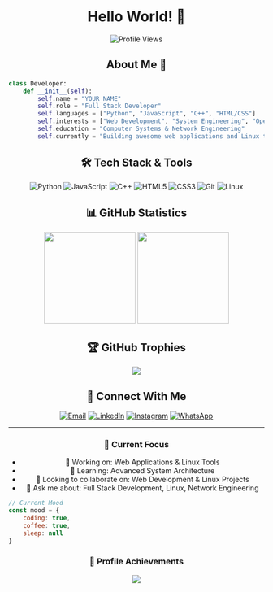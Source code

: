<div align="center">
  
# Hello World! 👋

![Profile Views](https://komarev.com/ghpvc/?username=YOUR_USERNAME&color=blueviolet)

## About Me 🚀

</div>

```python
class Developer:
    def __init__(self):
        self.name = "YOUR_NAME"
        self.role = "Full Stack Developer"
        self.languages = ["Python", "JavaScript", "C++", "HTML/CSS"]
        self.interests = ["Web Development", "System Engineering", "Open Source"]
        self.education = "Computer Systems & Network Engineering"
        self.currently = "Building awesome web applications and Linux tools"
```

<div align="center">

## 🛠️ Tech Stack & Tools

![Python](https://img.shields.io/badge/-Python-3776AB?style=flat-square&logo=Python&logoColor=white)
![JavaScript](https://img.shields.io/badge/-JavaScript-F7DF1E?style=flat-square&logo=javascript&logoColor=black)
![C++](https://img.shields.io/badge/-C++-00599C?style=flat-square&logo=c%2B%2B&logoColor=white)
![HTML5](https://img.shields.io/badge/-HTML5-E34F26?style=flat-square&logo=html5&logoColor=white)
![CSS3](https://img.shields.io/badge/-CSS3-1572B6?style=flat-square&logo=css3&logoColor=white)
![Git](https://img.shields.io/badge/-Git-F05032?style=flat-square&logo=git&logoColor=white)
![Linux](https://img.shields.io/badge/-Linux-FCC624?style=flat-square&logo=linux&logoColor=black)

## 📊 GitHub Statistics

<img height="180em" src="https://github-readme-stats.vercel.app/api?username=YOUR_USERNAME&show_icons=true&theme=tokyonight&include_all_commits=true&count_private=true"/>
<img height="180em" src="https://github-readme-stats.vercel.app/api/top-langs/?username=YOUR_USERNAME&layout=compact&langs_count=8&theme=tokyonight"/>

## 🏆 GitHub Trophies
![](https://github-profile-trophy.vercel.app/?username=YOUR_USERNAME&theme=nord&no-frame=false&no-bg=true&margin-w=4)

## 🤝 Connect With Me

[![Email](https://img.shields.io/badge/Email-D14836?style=for-the-badge&logo=gmail&logoColor=white)](mailto:YOUR_EMAIL)
[![LinkedIn](https://img.shields.io/badge/LinkedIn-0077B5?style=for-the-badge&logo=linkedin&logoColor=white)](YOUR_LINKEDIN_URL)
[![Instagram](https://img.shields.io/badge/Instagram-E4405F?style=for-the-badge&logo=instagram&logoColor=white)](YOUR_INSTAGRAM_URL)
[![WhatsApp](https://img.shields.io/badge/WhatsApp-25D366?style=for-the-badge&logo=whatsapp&logoColor=white)](YOUR_WHATSAPP_URL)

---

### 📝 Current Focus
- 🔭 Working on: Web Applications & Linux Tools
- 🌱 Learning: Advanced System Architecture
- 👯 Looking to collaborate on: Web Development & Linux Projects
- 💬 Ask me about: Full Stack Development, Linux, Network Engineering

</div>

```javascript
// Current Mood
const mood = {
    coding: true,
    coffee: true,
    sleep: null
}
```

<div align="center">

### 🎯 Profile Achievements
![](https://github-readme-streak-stats.herokuapp.com/?user=YOUR_USERNAME&theme=tokyonight&hide_border=false)

</div>
